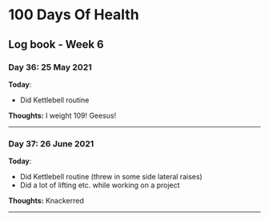 # 100 Days Of Health

## Log book - Week 6

### Day 36: 25 May 2021

**Today**:

* Did Kettlebell routine

**Thoughts:** I weight 109! Geesus!

---

### Day 37: 26 June 2021

**Today**:

* Did Kettlebell routine (threw in some side lateral raises)
* Did a lot of lifting etc. while working on a project

**Thoughts:** Knackerred

---
